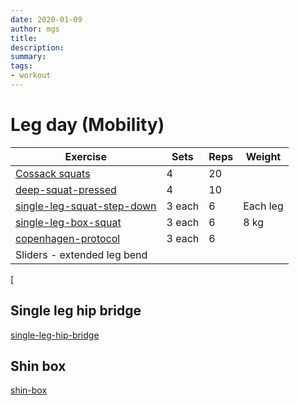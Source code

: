 ```yaml
---
date: 2020-01-09
author: mgs
title: 
description: 
summary: 
tags: 
- workout
---
```

# Leg day (Mobility)
|Exercise |Sets  |Reps  |  Weight|
|--|--|--|--|
|[Cossack squats](/cossack-squats)| 4 |20||
|[deep-squat-pressed](/deep-squat-pressed)| 4 |10||
|[single-leg-squat-step-down](/single-leg-squat-step-down)|3 each|6|Each leg
|[single-leg-box-squat](/single-leg-box-squat)|3 each|6|8 kg
|[copenhagen-protocol](/copenhagen-protocol)|3 each|6
|Sliders - extended leg bend|
[
## Single leg hip bridge
[single-leg-hip-bridge](/single-leg-hip-bridge)
## Shin box
[shin-box](/shin-box)

<!--stackedit_data:
eyJoaXN0b3J5IjpbMTE3MDQwMTIyNSwtMTU5NzUxNDQ5OSwtOT
cwMTM0NTg0LDE2NjQ4MTc4MjJdfQ==
-->